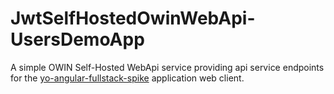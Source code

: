 JwtSelfHostedOwinWebApi-UsersDemoApp
====================================

A simple OWIN Self-Hosted WebApi service providing api service endpoints for the [yo-angular-fullstack-spike](https://github.com/halcharger/yo-angular-fullstack-spike) application web client.
